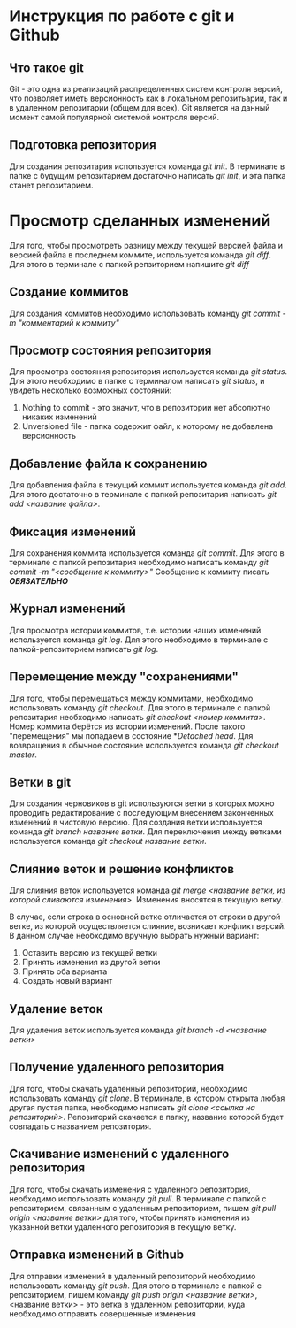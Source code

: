 # Инструкция по работе с git и Github

## Что такое git
Git - это одна из реализаций распределенных систем контроля версий, что позволяет иметь версионность как в локальном репозитьарии, так и в удаленном репозитарии (общем для всех). Git является на данный момент самой популярной системой контроля версий.

## Подготовка репозитория
Для создания репозитария используется команда *git init*. В терминале в папке с будущим репозитарием достаточно написать *git init*, и эта папка станет репозитарием.

# Просмотр сделанных изменений
Для того, чтобы просмотреть разницу между текущей версией файла и версией файла в последнем коммите, используется команда *git diff*. Для этого в терминале с папкой репзиторием напишите *git diff*

## Создание коммитов
Для создания коммитов необходимо использовать команду *git commit -m "комментарий к коммиту"*

## Просмотр состояния репозитория
Для просмотра состояния репозитория используется команда *git status*. Для этого необходимо в папке с терминалом написать *git status*, и увидеть несколько возможных состояний:
1. Nothing to commit - это значит, что в репозитории нет абсолютно никаких изменений
2. Unversioned file - папка содержит файл, к которому не добавлена версионность

## Добавление файла к сохранению
Для добавления файла в текущий коммит используется команда *git add*. Для этого достаточно в терминале с папкой репозитария написать *git add <название файла>*.

## Фиксация изменений
Для сохранения коммита используется команда *git commit*. Для этого в терминале с папкой репозитария необходимо написать команду *git commit -m "<сообщение к коммиту>"* Сообщение к коммиту писать ***ОБЯЗАТЕЛЬНО***

## Журнал изменений
Для просмотра истории коммитов, т.е. истории наших изменений используется команда *git log*. Для этого необходимо в терминале с папкой-репозиторием написать *git log*.

## Перемещение между "сохранениями"
Для того, чтобы перемещаться между коммитами, необходимо использовать команду *git checkout*. Для этого в терминале с папкой репозитария необходимо написать *git checkout <номер коммита>*. Номер коммита берётся из истории изменений. После такого "перемещения" мы попадаем в состояние **Detached head*. Для возвращения в обычное состояние используется команда *git checkout master*.

## Ветки в git
Для создания черновиков в git используются ветки в которых можно проводить редактирование с последующим внесением законченных изменений в чистовую версию. Для создания ветки используется команда *git branch название ветки*. Для переключения между ветками используется команда *git checkout название ветки*.

## Слияние веток и решение конфликтов
Для слияния веток используется команда *git merge <название ветки, из которой сливаются изменения>*. Изменения вносятся в текущую ветку.

В случае, если строка в основной ветке отличается от строки в другой ветке, из которой осуществляется слияние, возникает конфликт версий. В данном случае необходимо вручную выбрать нужный вариант:
1. Оставить версию из текущей ветки
2. Принять изменения из другой ветки
3. Принять оба варианта
4. Создать новый вариант

## Удаление веток
Для удаления веток используется команда *git branch -d <название ветки>*

## Получение удаленного репозитория
Для того, чтобы скачать удаленный репозиторий, необходимо использовать команду *git clone*. В терминале, в котором открыта любая другая пустая папка, необходимо написать *git clone <ссылка на репозиторий>*. Репозиторий скачается в папку, название которой будет совпадать с названием репозитория.

## Скачивание изменений с удаленного репозитория
Для того, чтобы скачать изменения с удаленного репозитория, необходимо использовать команду *git pull*. В терминале с папкой с репозиторием, связанным с удаленным репозиторием, пишем *git pull origin <название ветки>* для того, чтобы принять изменения из указанной ветки удаленного репозитория в текущую ветку.

## Отправка изменений в Github
Для отправки изменений в удаленный репозиторий необходимо использовать команду *git push*. Для этого в терминале с папкой с репозиторием, пишем команду *git push origin <название ветки>*, <название ветки> - это ветка в удаленном репозитории, куда необходимо отправить совершенные изменения
